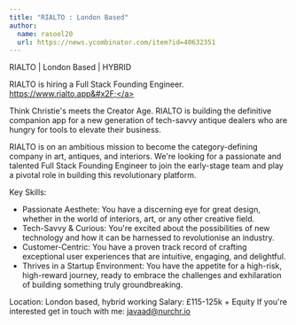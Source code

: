 ```yaml
---
title: "RIALTO : London Based"
author:
  name: rasool20
  url: https://news.ycombinator.com/item?id=40632351
---
```

RIALTO | London Based | HYBRID

RIALTO is hiring a Full Stack Founding Engineer.  <a href="https:&#x2F;&#x2F;www.rialto.app&#x2F;" rel="nofollow">https:&#x2F;&#x2F;www.rialto.app&#x2F;</a>

Think Christie&#x27;s meets the Creator Age. RIALTO is building the definitive companion app for a new generation of tech-savvy antique dealers who are hungry for tools to elevate their business.

RIALTO is on an ambitious mission to become the category-defining company in art, antiques, and interiors. We&#x27;re looking for a passionate and talented Full Stack Founding Engineer to join the early-stage team and play a pivotal role in building this revolutionary platform.

Key Skills:

* Passionate Aesthete: You have a discerning eye for great design, whether in the world of interiors, art, or any other creative field.
* Tech-Savvy &amp; Curious: You&#x27;re excited about the possibilities of new technology and how it can be harnessed to revolutionise an industry.
* Customer-Centric: You have a proven track record of crafting exceptional user experiences that are intuitive, engaging, and delightful.
* Thrives in a Startup Environment: You have the appetite for a high-risk, high-reward journey, ready to embrace the challenges and exhilaration of building something truly groundbreaking.

Location: London based, hybrid working
Salary: £115-125k + Equity
If you&#x27;re interested get in touch with me: javaad@nurchr.io
